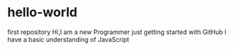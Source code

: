 # hello-world
first repository
Hi,I am a new Programmer just getting started with GitHub
I have a basic understanding of JavaScript
